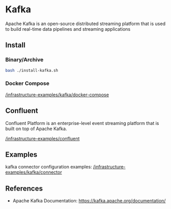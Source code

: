 # Kafka

Apache Kafka is an open-source distributed streaming platform that is used to build real-time data pipelines and streaming applications

## Install

### Binary/Archive

```bash
bash ./install-kafka.sh
```

### Docker Compose

[/infrastructure-examples/kafka/docker-compose](/kafka/docker-compose/)

## Confluent

Confluent Platform is an enterprise-level event streaming platform that is built on top of Apache Kafka.

[/infrastructure-examples/confluent](/confluent/)

## Examples

kafka connector configuration examples: [/infrastructure-examples/kafka/connector](/kafka/connector/)

## References

- Apache Kafka Documentation: <https://kafka.apache.org/documentation/>
